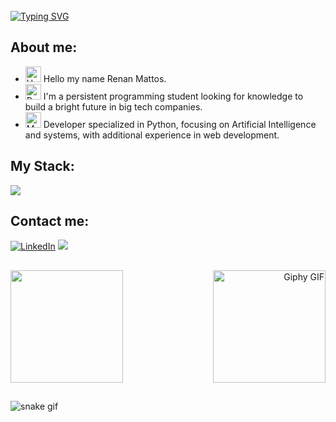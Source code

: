 <br />
<a href="https://git.io/typing-svg"><img src="https://readme-typing-svg.demolab.com?font=Fira+Code&weight=500&size=40&pause=1000&color=F7F7F7&center=true&width=800&height=100&lines=Welcome+to+my+GitHub" alt="Typing SVG" /></a>

## About me:
- <img src="https://raw.githubusercontent.com/Tarikul-Islam-Anik/Animated-Fluent-Emojis/master/Emojis/Hand%20gestures/Hand%20with%20Fingers%20Splayed%20Light%20Skin%20Tone.png" alt="Hand with Fingers Splayed Light Skin Tone" width="25" height="25" /> Hello my name Renan Mattos. <br />
- <img src="https://raw.githubusercontent.com/Tarikul-Islam-Anik/Animated-Fluent-Emojis/master/Emojis/Hand%20gestures/Brain.png" alt="Brain" width="25" height="25" /> I'm a persistent programming student looking for knowledge to build a bright future in big tech companies.
- <img src="https://raw.githubusercontent.com/Tarikul-Islam-Anik/Animated-Fluent-Emojis/master/Emojis/People%20with%20professions/Man%20Technologist%20Light%20Skin%20Tone.png" alt="Man Technologist Light Skin Tone" width="25" height="25" /> Developer specialized in Python, focusing on Artificial Intelligence and systems, with additional experience in web development.<br />

##

## My Stack:

<img src="https://skillicons.dev/icons?i=html,css,js,python,java,mysql,.,figma,vscode,pycharm,github,.,django,react,tensorflow&theme=dark" />

##

## Contact me:

[![LinkedIn](https://img.shields.io/badge/LinkedIn-0077B5?style=for-the-badge&logo=linkedin&logoColor=white)](https://www.linkedin.com/in/devrenanmattos/)
<a href = "mailto:mattosrenan5@gmail.com"><img src="https://img.shields.io/badge/-Gmail-%23333?style=for-the-badge&logo=gmail&logoColor=white" target="_blank"></a>

##

<div>
  <a href="https://github.com/RenanM1214" style="flex: 1;">
    <img loading="lazy" height="180em" src="https://github-readme-stats.vercel.app/api/top-langs/?username=RenanM1214&layout=compact&langs_count=7&theme=dracula" />
  </a>
  <a style="flex: 1; text-align: right;">
     <img src="https://media.giphy.com/media/CVtNe84hhYF9u/giphy.gif" width="180" height="180" alt="Giphy GIF" align="right" />
  </a>
</div>

##

![snake gif](https://github.com/RenanM1214/RenanM1214/blob/output/github-contribution-grid-snake-dark.gif)










